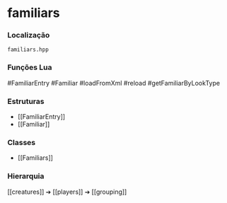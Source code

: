 # familiars

### Localização
`familiars.hpp`

### Funções Lua
#FamiliarEntry
#Familiar
#loadFromXml
#reload
#getFamiliarByLookType

### Estruturas
- [[FamiliarEntry]]
- [[Familiar]]

### Classes
- [[Familiars]]

### Hierarquia
[[creatures]] ➔ [[players]] ➔ [[grouping]]
